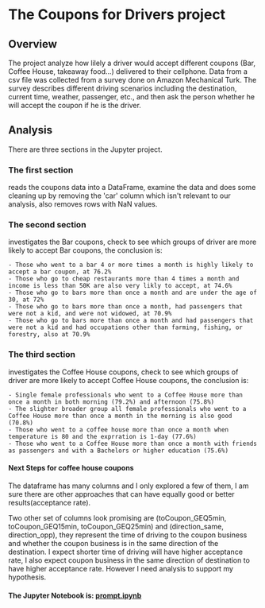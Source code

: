 # The Coupons for Drivers project
## Overview
The project analyze how lilely a driver would accept different coupons (Bar, Coffee House, takeaway food...) delivered to their cellphone. Data from a csv file was collected from a survey done on Amazon Mechanical Turk. The survey describes different driving scenarios including the destination, current time, weather, passenger, etc., and then ask the person whether he will accept the coupon if he is the driver.

## Analysis
There are three sections in the Jupyter project.

### The first section
reads the coupons data into a DataFrame, examine the data and does some cleaning up by removing the 'car' column which isn't relevant to our analysis, also removes rows with NaN values.

### The second section
investigates the Bar coupons, check to see which groups of driver are more likely to accept Bar coupons, the conclusion is:

    - Those who went to a bar 4 or more times a month is highly likely to accept a bar coupon, at 76.2%
    - Those who go to cheap restaurants more than 4 times a month and income is less than 50K are also very likly to accept, at 74.6%
    - Those who go to bars more than once a month and are under the age of 30, at 72%
    - Those who go to bars more than once a month, had passengers that were not a kid, and were not widowed, at 70.9%
    - Those who go to bars more than once a month and had passengers that were not a kid and had occupations other than farming, fishing, or forestry, also at 70.9%

### The third section
investigates the Coffee House coupons, check to see which groups of driver are more likely to accept Coffee House coupons, the conclusion is:

    - Single female professionals who went to a Coffee House more than once a month in both morning (79.2%) and afternoon (75.8%)
    - The slighter broader group all female professionals who went to a Coffee House more than once a month in the morning is also good (70.8%)
    - Those who went to a coffee house more than once a month when temperature is 80 and the exprration is 1-day (77.6%)
    - Those who went to a Coffee House more than once a month with friends as passengers and with a Bachelors or higher education (75.6%)

#### Next Steps for coffee house coupons

The dataframe has many columns and I only explored a few of them, I am sure there are other approaches that can have equally good or better results(acceptance rate).

Two other set of columns look promising are (toCoupon_GEQ5min, toCoupon_GEQ15min, toCoupon_GEQ25min) and (direction_same, direction_opp), they represent the time of driving to the coupon business and whether the coupon business is in the same direction of the destination. I expect shorter time of driving will have higher acceptance rate, I also expect coupon business in the same direction of destination to have higher acceptance rate. However I need analysis to support my hypothesis.

#### The Jupyter Notebook is: [prompt.ipynb](https://github.com/sgirem463/ML-AI-Driver-Coupons/blob/d6b9f563499c4bddf2f838773ee0e9d7a5182f5f/prompt.ipynb)
